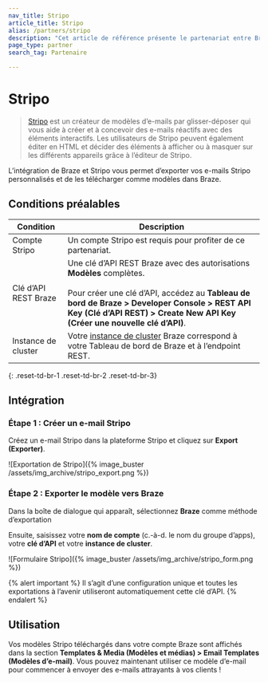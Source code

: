 ```yaml
---
nav_title: Stripo
article_title: Stripo
alias: /partners/stripo
description: "Cet article de référence présente le partenariat entre Braze et Stripo, un modèle d’e-mail glisser-déposer qui vous permet de créer facilement des e-mails sophistiqués avec des éléments interactifs."
page_type: partner
search_tag: Partenaire

---
```


# Stripo

> [Stripo](https://stripo.email/) est un créateur de modèles d’e-mails par glisser-déposer qui vous aide à créer et à concevoir des e-mails réactifs avec des éléments interactifs. Les utilisateurs de Stripo peuvent également éditer en HTML et décider des éléments à afficher ou à masquer sur les différents appareils grâce à l’éditeur de Stripo.

L’intégration de Braze et Stripo vous permet d’exporter vos e-mails Stripo personnalisés et de les télécharger comme modèles dans Braze.

## Conditions préalables

| Condition | Description |
| ------------| ----------- |
| Compte Stripo | Un compte Stripo est requis pour profiter de ce partenariat. |
| Clé d’API REST Braze | Une clé d’API REST Braze avec des autorisations **Modèles** complètes. <br><br> Pour créer une clé d’API, accédez au **Tableau de bord de Braze > Developer Console > REST API Key (Clé d’API REST) > Create New API Key (Créer une nouvelle clé d’API)**. |
| Instance de cluster | Votre [instance de cluster]({{site.baseurl}}/api/basics/#endpoints) Braze correspond à votre Tableau de bord de Braze et à l’endpoint REST.  |
{: .reset-td-br-1 .reset-td-br-2 .reset-td-br-3}

## Intégration

### Étape 1 : Créer un e-mail Stripo

Créez un e-mail Stripo dans la plateforme Stripo et cliquez sur **Export (Exporter)**. 

![Exportation de Stripo]({% image_buster /assets/img_archive/stripo_export.png %})

### Étape 2 : Exporter le modèle vers Braze

Dans la boîte de dialogue qui apparaît, sélectionnez **Braze** comme méthode d’exportation 

Ensuite, saisissez votre **nom de compte** (c.-à-d. le nom du groupe d’apps), votre **clé d’API** et votre **instance de cluster**.

![Formulaire Stripo]({% image_buster /assets/img_archive/stripo_form.png %})

{% alert important %}
Il s’agit d’une configuration unique et toutes les exportations à l’avenir utiliseront automatiquement cette clé d’API.
{% endalert %}

## Utilisation

Vos modèles Stripo téléchargés dans votre compte Braze sont affichés dans la section **Templates & Media (Modèles et médias) > Email Templates (Modèles d’e-mail)**. Vous pouvez maintenant utiliser ce modèle d’e-mail pour commencer à envoyer des e-mails attrayants à vos clients !

[1]: {{site.baseurl}}/user_guide/message_building_by_channel/email/creating_an_email_template/
